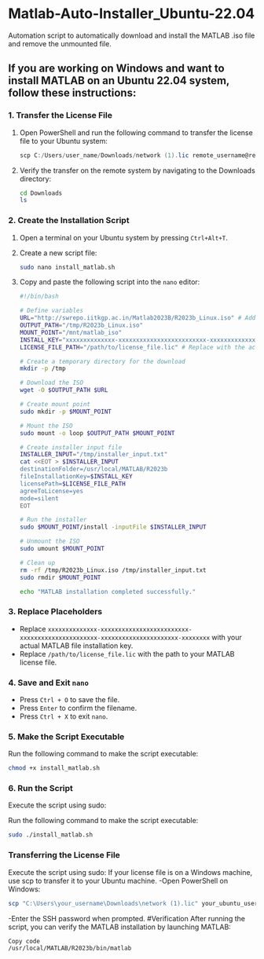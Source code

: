# Matlab-Auto-Installer_Ubuntu-22.04

Automation script to automatically download and install the MATLAB .iso file and remove the unmounted file.

## If you are working on Windows and want to install MATLAB on an Ubuntu 22.04 system, follow these instructions:

### 1. Transfer the License File

1. Open PowerShell and run the following command to transfer the license file to your Ubuntu system:

    ```powershell
    scp C:/Users/user_name/Downloads/network (1).lic remote_username@remote_user_ip:/home/remote_user_name/Downloads
    ```

2. Verify the transfer on the remote system by navigating to the Downloads directory:

    ```bash
    cd Downloads
    ls
    ```

### 2. Create the Installation Script

1. Open a terminal on your Ubuntu system by pressing `Ctrl+Alt+T`.
2. Create a new script file:

    ```bash
    sudo nano install_matlab.sh
    ```

3. Copy and paste the following script into the `nano` editor:

    ```bash
    #!/bin/bash

    # Define variables
    URL="http://swrepo.iitkgp.ac.in/Matlab2023B/R2023b_Linux.iso" # Add any URL you have to download it
    OUTPUT_PATH="/tmp/R2023b_Linux.iso"
    MOUNT_POINT="/mnt/matlab_iso"
    INSTALL_KEY="xxxxxxxxxxxxxx-xxxxxxxxxxxxxxxxxxxxxxxxx-xxxxxxxxxxxxxxxxxxxxxx-xxxxxxxxxxxxxxxxxxxxxx-xxxxxxxx" # Installation key
    LICENSE_FILE_PATH="/path/to/license_file.lic" # Replace with the actual path to your license file

    # Create a temporary directory for the download
    mkdir -p /tmp

    # Download the ISO
    wget -O $OUTPUT_PATH $URL

    # Create mount point
    sudo mkdir -p $MOUNT_POINT

    # Mount the ISO
    sudo mount -o loop $OUTPUT_PATH $MOUNT_POINT

    # Create installer input file
    INSTALLER_INPUT="/tmp/installer_input.txt"
    cat <<EOT > $INSTALLER_INPUT
    destinationFolder=/usr/local/MATLAB/R2023b
    fileInstallationKey=$INSTALL_KEY
    licensePath=$LICENSE_FILE_PATH
    agreeToLicense=yes
    mode=silent
    EOT

    # Run the installer
    sudo $MOUNT_POINT/install -inputFile $INSTALLER_INPUT

    # Unmount the ISO
    sudo umount $MOUNT_POINT

    # Clean up
    rm -rf /tmp/R2023b_Linux.iso /tmp/installer_input.txt
    sudo rmdir $MOUNT_POINT

    echo "MATLAB installation completed successfully."
    ```

### 3. Replace Placeholders

- Replace `xxxxxxxxxxxxxx-xxxxxxxxxxxxxxxxxxxxxxxxx-xxxxxxxxxxxxxxxxxxxxxx-xxxxxxxxxxxxxxxxxxxxxx-xxxxxxxx` with your actual MATLAB file installation key.
- Replace `/path/to/license_file.lic` with the path to your MATLAB license file.

### 4. Save and Exit `nano`

- Press `Ctrl + O` to save the file.
- Press `Enter` to confirm the filename.
- Press `Ctrl + X` to exit `nano`.

### 5. Make the Script Executable

Run the following command to make the script executable:

```bash
chmod +x install_matlab.sh
```
### 6. Run the Script
Execute the script using sudo:

Run the following command to make the script executable:

```bash
sudo ./install_matlab.sh
```
### Transferring the License File
Execute the script using sudo:
If your license file is on a Windows machine, use scp to transfer it to your Ubuntu machine.
-Open PowerShell on Windows:
```bash
scp "C:\Users\your_username\Downloads\network (1).lic" your_ubuntu_username@your_ubuntu_ip:/home/your_ubuntu_username/Downloads/
```
-Enter the SSH password when prompted.
#Verification
After running the script, you can verify the MATLAB installation by launching MATLAB:

```bash
Copy code
/usr/local/MATLAB/R2023b/bin/matlab
```
